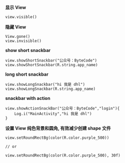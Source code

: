 
**显示 View**

```
view.visible()
```

**隐藏 View**

```
View.gone()
view.invisible()
```

**show short snackbar**

```
view.showShortSnackbar("公众号：ByteCode")
view.showShortSnackbar(R.string.app_name)
```

**long short snackbar**

```
view.showLongSnackbar("hi 我是 dhl")
view.showLongSnackbar(R.string.app_name)
```

**snackbar with action**

```
view.showActionSnackBar("公众号：ByteCode","login"){
    Log.i("MainActivity","hi 我是 dhl")
}
```

**设置 View 纯色背景和圆角, 有效减少创建 shape 文件**
```
view.setRoundRectBg(color(R.color.purple_500))

// or

view.setRoundRectBg(color(R.color.purple_500), 30f)
```

